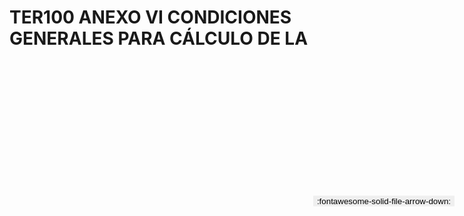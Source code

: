 
# TER100 ANEXO VI CONDICIONES GENERALES PARA CÁLCULO DE LA

<a href='../TER100 ANEXO VI CONDICIONES GENERALES PARA CÁLCULO DE LA.pdf' download>
<button class='md-button -primary' 
id='download-btn' style="position: fixed; top: 10%; right: 20px; 
        transform: translateY(-50%); z-index: 1000;  border: none; ">
:fontawesome-solid-file-arrow-down: 
</button>
</a>

<div 
    id='../TER100 ANEXO VI CONDICIONES GENERALES PARA CÁLCULO DE LA.pdf' 
    data-pdf-url='../TER100 ANEXO VI CONDICIONES GENERALES PARA CÁLCULO DE LA.pdf'
    style=' width: 100%; height: auto;overflow: auto;'>
</div>

